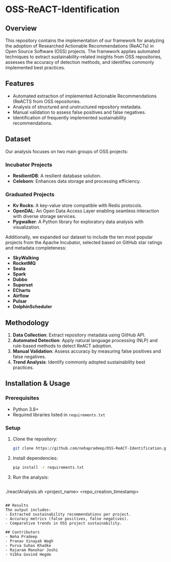 # OSS-ReACT-Identification

## Overview
This repository contains the implementation of our framework for analyzing the adoption of Researched Actionable Recommendations (ReACTs) in Open Source Software (OSS) projects. The framework applies automated techniques to extract sustainability-related insights from OSS repositories, assesses the accuracy of detection methods, and identifies commonly implemented best practices.

## Features
- Automated extraction of implemented Actionable Recommendations (ReACTS from OSS repositories.
- Analysis of structured and unstructured repository metadata.
- Manual validation to assess false positives and false negatives.
- Identification of frequently implemented sustainability recommendations.

## Dataset
Our analysis focuses on two main groups of OSS projects:

### Incubator Projects
- **ResilientDB**: A resilient database solution.
- **Celeborn**: Enhances data storage and processing efficiency.

### Graduated Projects
- **Kv Rocks**: A key-value store compatible with Redis protocols.
- **OpenDAL**: An Open Data Access Layer enabling seamless interaction with diverse storage services.
- **Pygwalker**: A Python library for exploratory data analysis with visualization.

Additionally, we expanded our dataset to include the ten most popular projects from the Apache Incubator, selected based on GitHub star ratings and metadata completeness:
- **SkyWalking**
- **RocketMQ**
- **Seata**
- **Spark**
- **Dubbo**
- **Superset**
- **ECharts**
- **Airflow**
- **Pulsar**
- **DolphinScheduler**

## Methodology
1. **Data Collection**: Extract repository metadata using GitHub API.
2. **Automated Detection**: Apply natural language processing (NLP) and rule-based methods to detect ReACT adoption.
3. **Manual Validation**: Assess accuracy by measuring false positives and false negatives.
4. **Trend Analysis**: Identify commonly adopted sustainability best practices.

## Installation & Usage
### Prerequisites
- Python 3.8+
- Required libraries listed in `requirements.txt`

### Setup
1. Clone the repository:
   ```sh
   git clone https://github.com/nehapradeep/OSS-ReACT-Identification.git
   ```
2. Install dependencies:
   ```sh
   pip install -r requirements.txt
   ```
3. Run the analysis:
   ```sh
  ./reactAnalysis.sh <project_name> <repo_creation_timestamp>
   ```

## Results
The output includes:
- Extracted sustainability recommendations per project.
- Accuracy metrics (false positives, false negatives).
- Comparative trends in OSS project sustainability.

## Contributors
- Neha Pradeep
- Pranav Vinayak Wagh
- Purva Suhas Khadke
- Rajaram Manohar Joshi
- Vibha Govind Hegde
